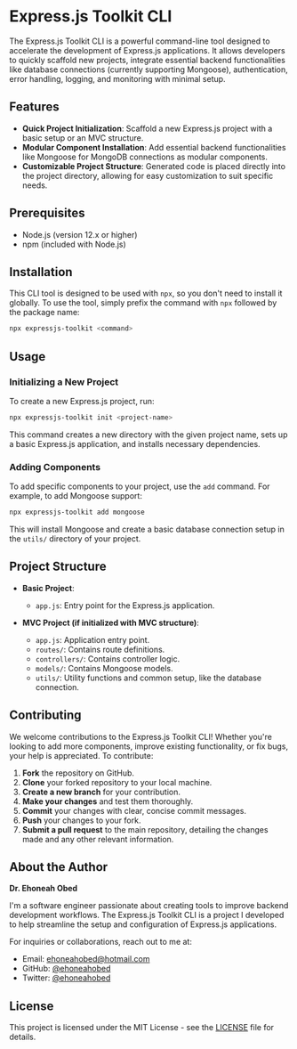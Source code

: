 # Express.js Toolkit CLI

The Express.js Toolkit CLI is a powerful command-line tool designed to accelerate the development of Express.js applications. It allows developers to quickly scaffold new projects, integrate essential backend functionalities like database connections (currently supporting Mongoose), authentication, error handling, logging, and monitoring with minimal setup.

## Features

- **Quick Project Initialization**: Scaffold a new Express.js project with a basic setup or an MVC structure.
- **Modular Component Installation**: Add essential backend functionalities like Mongoose for MongoDB connections as modular components.
- **Customizable Project Structure**: Generated code is placed directly into the project directory, allowing for easy customization to suit specific needs.

## Prerequisites

- Node.js (version 12.x or higher)
- npm (included with Node.js)

## Installation

This CLI tool is designed to be used with `npx`, so you don't need to install it globally. To use the tool, simply prefix the command with `npx` followed by the package name:

```bash
npx expressjs-toolkit <command>
```

## Usage

### Initializing a New Project

To create a new Express.js project, run:

```bash
npx expressjs-toolkit init <project-name>
```

This command creates a new directory with the given project name, sets up a basic Express.js application, and installs necessary dependencies.

### Adding Components

To add specific components to your project, use the `add` command. For example, to add Mongoose support:

```bash
npx expressjs-toolkit add mongoose
```

This will install Mongoose and create a basic database connection setup in the `utils/` directory of your project.

## Project Structure

- **Basic Project**:
  - `app.js`: Entry point for the Express.js application.

- **MVC Project (if initialized with MVC structure)**:
  - `app.js`: Application entry point.
  - `routes/`: Contains route definitions.
  - `controllers/`: Contains controller logic.
  - `models/`: Contains Mongoose models.
  - `utils/`: Utility functions and common setup, like the database connection.

## Contributing

We welcome contributions to the Express.js Toolkit CLI! Whether you're looking to add more components, improve existing functionality, or fix bugs, your help is appreciated. To contribute:

1. **Fork** the repository on GitHub.
2. **Clone** your forked repository to your local machine.
3. **Create a new branch** for your contribution.
4. **Make your changes** and test them thoroughly.
5. **Commit** your changes with clear, concise commit messages.
6. **Push** your changes to your fork.
7. **Submit a pull request** to the main repository, detailing the changes made and any other relevant information.

## About the Author

**Dr. Ehoneah Obed**

I'm a software engineer passionate about creating tools to improve backend development workflows. The Express.js Toolkit CLI is a project I developed to help streamline the setup and configuration of Express.js applications.

For inquiries or collaborations, reach out to me at:
- Email: ehoneahobed@hotmail.com
- GitHub: [@ehoneahobed](https://github.com/ehoneahobed)
- Twitter: [@ehoneahobed](https://twitter.com/ehoneahobed)


## License

This project is licensed under the MIT License - see the [LICENSE](LICENSE) file for details.

